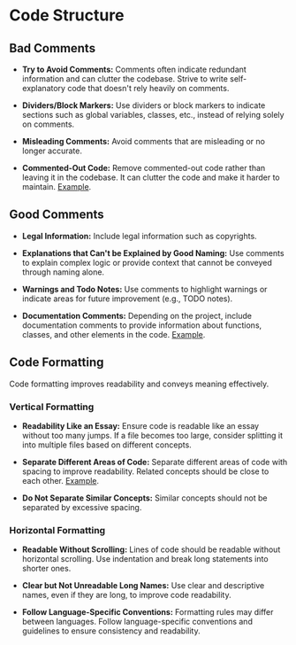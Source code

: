 # Code Structure

## Bad Comments

- **Try to Avoid Comments:** Comments often indicate redundant information and can clutter the codebase. Strive to write self-explanatory code that doesn't rely heavily on comments.

- **Dividers/Block Markers:** Use dividers or block markers to indicate sections such as global variables, classes, etc., instead of relying solely on comments.

- **Misleading Comments:** Avoid comments that are misleading or no longer accurate.

- **Commented-Out Code:** Remove commented-out code rather than leaving it in the codebase. It can clutter the code and make it harder to maintain. [Example](https://github.com/academind/clean-code-course-code/blob/comments-formatting-01-bad-comments/bad-comments.ts).

## Good Comments

- **Legal Information:** Include legal information such as copyrights.

- **Explanations that Can't be Explained by Good Naming:** Use comments to explain complex logic or provide context that cannot be conveyed through naming alone.

- **Warnings and Todo Notes:** Use comments to highlight warnings or indicate areas for future improvement (e.g., TODO notes).

- **Documentation Comments:** Depending on the project, include documentation comments to provide information about functions, classes, and other elements in the code. [Example](https://github.com/academind/clean-code-course-code/blob/comments-formatting-02-good-comments/02-good-comments.ts).

## Code Formatting

Code formatting improves readability and conveys meaning effectively.

### Vertical Formatting

- **Readability Like an Essay:** Ensure code is readable like an essay without too many jumps. If a file becomes too large, consider splitting it into multiple files based on different concepts.

- **Separate Different Areas of Code:** Separate different areas of code with spacing to improve readability. Related concepts should be close to each other. [Example](https://github.com/academind/clean-code-course-code/blob/comments-formatting-03-vertical-formatting/vertical-formatting.js).

- **Do Not Separate Similar Concepts:** Similar concepts should not be separated by excessive spacing.

### Horizontal Formatting

- **Readable Without Scrolling:** Lines of code should be readable without horizontal scrolling. Use indentation and break long statements into shorter ones.

- **Clear but Not Unreadable Long Names:** Use clear and descriptive names, even if they are long, to improve code readability.

- **Follow Language-Specific Conventions:** Formatting rules may differ between languages. Follow language-specific conventions and guidelines to ensure consistency and readability.

